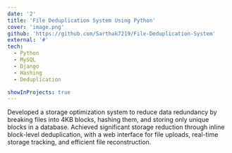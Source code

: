 ```yaml
---
date: '2'
title: 'File Deduplication System Using Python'
cover: 'image.png'
github: 'https://github.com/Sarthak7219/File-Deduplication-System'
external: '#'
tech:
  - Python
  - MySQL
  - Django
  - Hashing
  - Deduplication

showInProjects: true
---
```


Developed a storage optimization system to reduce data redundancy by breaking files into 4KB blocks, hashing them, and storing only unique blocks in a database. Achieved significant storage reduction through inline block-level deduplication, with a web interface for file uploads, real-time storage tracking, and efficient file reconstruction.
